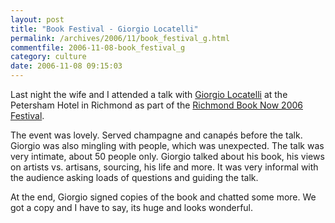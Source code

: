 ```yaml
---
layout: post
title: "Book Festival - Giorgio Locatelli"
permalink: /archives/2006/11/book_festival_g.html
commentfile: 2006-11-08-book_festival_g
category: culture
date: 2006-11-08 09:15:03
---
```


Last night the wife and I attended a talk with [Giorgio Locatelli](https://stmargarets.london/event/Reading/200610191516) at the Petersham Hotel in Richmond as part of the [Richmond Book Now 2006 Festival](https://stmargarets.london/directory/art/200610191449).

The event was lovely. Served champagne and canapés before the talk. Giorgio was also mingling with people, which was unexpected. The talk was very intimate, about 50 people only. Giorgio talked about his book, his views on artists vs. artisans, sourcing, his life and more. It was very informal with the audience asking loads of questions and guiding the talk.

At the end, Giorgio signed copies of the book and chatted some more. We got a copy and I have to say, its huge and looks wonderful.
